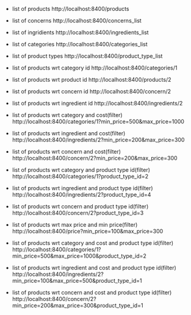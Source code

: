 
 - list of products
http://localhost:8400/products

 - list of concerns 
http://localhost:8400/concerns_list

 - list of ingridients
http://localhost:8400/ingredients_list

- list of categories
http://localhost:8400/categories_list

 - list of product types
http://localhost:8400/product_type_list

 - list of products wrt category id
http://localhost:8400/categories/1

 - list of products wrt product id
http://localhost:8400/products/2

 - list of products wrt concern id
http://localhost:8400/concern/2

 - list of products wrt ingredient id
http://localhost:8400/ingredients/2

 - list of products wrt category and cost(filter)
http://localhost:8400/categories/1?min_price=500&max_price=1000

 - list of products wrt ingredient and cost(filter)
http://localhost:8400/ingredients/2?min_price=200&max_price=300

 - list of products wrt concern and cost(filter)
http://localhost:8400/concern/2?min_price=200&max_price=300

 - list of products wrt category and product type id(filter)
http://localhost:8400/categories/1?product_type_id=2

 - list of products wrt ingredient and product type id(filter)
http://localhost:8400/ingredients/2?product_type_id=4

 - list of products wrt concern and product type id(filter)
http://localhost:8400/concern/2?product_type_id=3

 - list of products wrt max price and min price(filter)
http://localhost:8400/price?min_price=100&max_price=300

 - list of products wrt category and cost and product type id(filter)
http://localhost:8400/categories/1?min_price=500&max_price=1000&product_type_id=2

 - list of products wrt ingredient and cost and product type id(filter)
http://localhost:8400/ingredients/2?min_price=100&max_price=500&product_type_id=1

 - list of products wrt concern and cost and product type id(filter)
http://localhost:8400/concern/2?min_price=200&max_price=300&product_type_id=1
